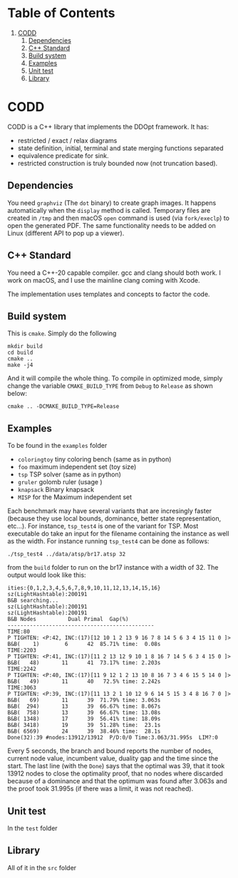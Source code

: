 
# Table of Contents

1.  [CODD](#org31a353e)
    1.  [Dependencies](#org72210ce)
    2.  [C++ Standard](#orgcfcfff6)
    3.  [Build system](#org2717350)
    4.  [Examples](#orgbedc20c)
    5.  [Unit test](#org4a13eb4)
    6.  [Library](#org2d062e9)


<a id="org31a353e"></a>

# CODD

CODD is a C++ library that implements the DDOpt framework.
It has:

-   restricted / exact / relax diagrams
-   state definition, initial, terminal and state merging functions separated
-   equivalence predicate for sink.
-   restricted construction is truly bounded now (not truncation based).


<a id="org72210ce"></a>

## Dependencies

You need `graphviz` (The `dot` binary) to create graph images. It happens
automatically when the `display` method is called. Temporary files are created
in `/tmp` and then macOS `open` command is used (via `fork/execlp`)  to open the generated
PDF. The same functionality needs to be added on Linux (different API to pop up a viewer).


<a id="orgcfcfff6"></a>

## C++ Standard

You need a C++-20 capable compiler. gcc and clang should both work. I work on macOS, and
I use the mainline clang coming with Xcode.

The implementation uses templates and concepts to factor the code.


<a id="org2717350"></a>

## Build system

This is `cmake`. Simply do the following

    mkdir build
    cd build
    cmake ..
    make -j4

And it will compile the whole thing. To compile in optimized mode, simply change
the variable `CMAKE_BUILD_TYPE` from `Debug` to `Release` as shown below:

    cmake .. -DCMAKE_BUILD_TYPE=Release


<a id="orgbedc20c"></a>

## Examples

To be found in the `examples` folder

-   `coloringtoy` tiny coloring bench (same as in python)
-   `foo` maximum independent set (toy size)
-   `tsp` TSP solver (same as in python)
-   `gruler` golomb ruler (usage <size> <ubOnLabels>)
-   `knapsack` Binary knapsack
-   `MISP` for the Maximum independent set

Each benchmark may have several variants that are incresingly faster (because they use local bounds, dominance, better state representation, etc&#x2026;). For instance, `tsp_test4` is one of the variant for TSP. Most executable do take an input for the filename containing the instance as well as the width. For instance running `tsp_test4` can be done as follows:

    ./tsp_test4 ../data/atsp/br17.atsp 32

from the `build` folder to run on the br17 instance with a width of 32. The output would look like this:

    ities:{0,1,2,3,4,5,6,7,8,9,10,11,12,13,14,15,16}
    sz(LightHashtable):200191
    B&B searching...
    sz(LightHashtable):200191
    sz(LightHashtable):200191
    B&B Nodes          Dual	Primal	Gap(%)
    ----------------------------------------------
    TIME:80
    P TIGHTEN: <P:42, INC:(17)[12 10 1 2 13 9 16 7 8 14 5 6 3 4 15 11 0 ]>
    B&B(    1)	      6	     42	 85.71%	time:  0.08s
    TIME:2203
    P TIGHTEN: <P:41, INC:(17)[11 2 13 12 9 10 1 8 16 7 14 5 6 3 4 15 0 ]>
    B&B(   48)	     11	     41	 73.17%	time: 2.203s
    TIME:2242
    P TIGHTEN: <P:40, INC:(17)[11 9 12 1 2 13 10 8 16 7 3 4 6 15 5 14 0 ]>
    B&B(   49)	     11	     40	  72.5%	time: 2.242s
    TIME:3063
    P TIGHTEN: <P:39, INC:(17)[11 13 2 1 10 12 9 6 14 5 15 3 4 8 16 7 0 ]>
    B&B(   69)	     11	     39	 71.79%	time: 3.063s
    B&B(  294)	     13	     39	 66.67%	time: 8.067s
    B&B(  758)	     13	     39	 66.67%	time: 13.08s
    B&B( 1348)	     17	     39	 56.41%	time: 18.09s
    B&B( 3418)	     19	     39	 51.28%	time:  23.1s
    B&B( 6569)	     24	     39	 38.46%	time:  28.1s
    Done(32):39	#nodes:13912/13912	P/D:0/0	Time:3.063/31.995s	LIM?:0

Every 5 seconds, the branch and bound reports the number of nodes, current node value, incumbent value, duality gap and the time since the start. The last line (with the `Done`) says that the optimal was 39, that it took 13912 nodes to close the optimality proof, that no nodes where discarded because of a dominance and that the optimum was found after 3.063s and the proof took 31.995s (if there was a limit, it was <span class="underline">not</span> reached). 


<a id="org4a13eb4"></a>

## Unit test

In the `test` folder


<a id="org2d062e9"></a>

## Library

All of it in the `src` folder

